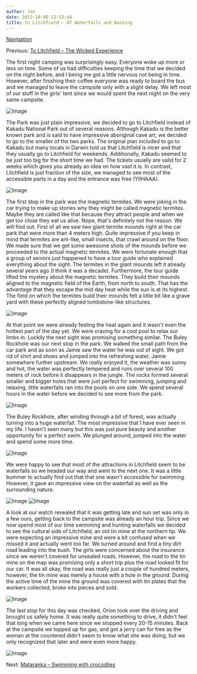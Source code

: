 ```yaml
---
author: Jan
date: 2013-10-08 12:53:44
title: In Litchfield – Of Waterfalls and Basking
---
```


[Navigation](/posts/30-der-stuart-highway/)

Previous: [To Litchfield – The Wicked Experience](../day_03)

The first night camping was surprisingly easy. Everyone woke up more or less on
time. Some of us had difficulties keeping the time that we decided on the night
before, and I being me got a little nervous not being in time. However, after
finishing their coffee everyone was ready to board the bus and we managed to
leave the campsite only with a slight delay. We left most of our stuff in the
girls' tent since we would spent the next night on the very same campsite.

![Image](./images/entry.jpg)

The Park was just plain impressive, we decided to go to Litchfield instead of
Kakadu National Park out of several reasons. Although Kakadu is the better
known park and is said to have impressive aboriginal cave art, we decided to go
to the smaller of the two parks. The original plan included to go to Kakadu but
many locals in Darwin told us that Litchfield is nicer and that they usually go
to Litchfield for weekends. Additionally, Kakadu seemed to be just too big for
the short time we had. The tickets usually are valid for 2 weeks which gives
you already an idea on how vast it is. In contrast, Litchfield is just fraction
of the size, we managed to see most of the accessible parts in a day and the
entrance was free (YIIHAAA).

![Image](./images/termites.jpg)

The first stop in the park was the magnetic termites. We were joking in the car
trying to make up stories why they might be called magnetic termites. Maybe
they are called like that because they attract people and when we get too close
they eat us alive. Nope, that's definitely not the reason. We will find
out. First of all we saw two giant termite mounds right at the car park that
were more than 4 meters high. Quite impressive if you keep in mind that
termites are ant-like, small insects, that crawl around on the floor. We made
sure that we get some awesome shots of the mounds before we proceeded to the
actual magnetic termites. We were fortunate enough that a group of seniors just
happened to have a tour guide who explained everything about the sight. The
termites in the giant mounds left it already several years ago (I think it was
a decade). Furthermore, the tour guide lifted the mystery about the magnetic
termites. They build their mounds aligned to the magnetic field of the Earth,
from north to south. That has the advantage that they escape the mid day heat
while the sun is at its highest. The field on which the termites build their
mounds felt a little bit like a grave yard with these perfectly aligned
tombstone-like structures.

![Image](./images/termites2.jpg)

At that point we were already feeling the heat again and it wasn't even
the hottest part of the day yet. We were craving for a cool pool to relax our
limbs in. Luckily the next sight was promising something similar. The Buley
Rockhole was our next stop in the park. We walked the small path from the car
park and as soon as Jamie saw the water he was out of sight. We got rid of
shirt and shoes and jumped into the refreshing water, Jamie somewhere further
upstream. We really enjoyed it, the weather was sunny and hot, the water was
perfectly tempered and runs over several 100 meters of rock before it
disappears in the jungle. The rocks formed several smaller and bigger holes
that were just perfect for swimming, jumping and relaxing, little waterfalls
ran into the pools on one side. We spend several hours in the water before we
decided to see more from the park.

![Image](./images/buley.jpg)

The Buley Rockhole, after winding through a bit of forest, was actually turning
into a huge waterfall. The most impressive that I have ever seen in my life. I
haven't seen many but this was just pure beauty and another opportunity
for a perfect swim. We plunged around, jumped into the water and spend some
more time.

![Image](./images/florence.jpg)

We were happy to see that most of the attractions in Litchfield seem to be
waterfalls so we headed our way and went to the next one. It was a little
bummer to actually find out that that one wasn't accessible for swimming.
However, it gave an impressive view on the waterfall as well as the surrounding
nature.

![Image](./images/tolmer2.jpg)
![Image](./images/tolmer.jpg)

A look at our watch revealed that it was getting late and sun set was only in a
few ours, getting back to the campsite was already an hour trip. Since we now
spend most of our time swimming and hunting waterfalls we decided to see the
cultural side of Litchfield, an old tin mine at the northern tip. We were
expecting an impressive mine and were a bit confused when we missed it and
actually went too far. We turned around and find a tiny dirt road leading into
the bush. The girls were concerned about the insurance since we weren't
covered for unsealed roads. However, the road to the tin mine on the map was
promising only a short trip plus the road looked fit for our car. It was all
okay, the road was really just a couple of hundred meters, however, the tin
mine was merely a house with a hole in the ground. During the active time of
the mine the ground was covered with tin plates that the workers collected,
broke into pieces and sold.

![Image](./images/car.jpg)

The last stop for this day was checked, Orion took over the driving and brought
us safely home. It was really quite something to drive, it didn't feel
that long when we came here since we stopped every 20-15 minutes. Back at the
campsite we topped up for gas, and got a jerry can for free as the woman at the
countered didn't seem to know what she was doing, but we only recognized
that later and were even more happy.

![Image](./images/birds.jpg)

Next: [Mataranka – Swimming with crocodiles](../day_05)
